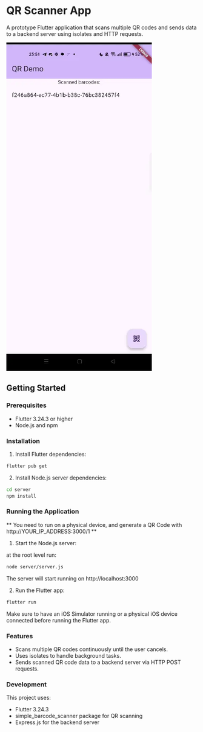 # QR Scanner App

A prototype Flutter application that scans multiple QR codes and sends data to a backend server using isolates and HTTP requests.

![](https://github.com/callmephil/qr_scanner_prototype/blob/master/demo/demo.webp)

## Getting Started

### Prerequisites

- Flutter 3.24.3 or higher
- Node.js and npm

### Installation

1. Install Flutter dependencies:

```sh
flutter pub get
```

2. Install Node.js server dependencies:

```sh
cd server
npm install
```

### Running the Application

** You need to run on a physical device, and generate a QR Code with http://YOUR_IP_ADDRESS:3000/1 **

1. Start the Node.js server:

at the root level run:

```sh
node server/server.js
```

The server will start running on http://localhost:3000

2. Run the Flutter app:

```sh
flutter run
```

Make sure to have an iOS Simulator running or a physical iOS device connected before running the Flutter app.

### Features

- Scans multiple QR codes continuously until the user cancels.
- Uses isolates to handle background tasks.
- Sends scanned QR code data to a backend server via HTTP POST requests.

### Development

This project uses:

- Flutter 3.24.3
- simple_barcode_scanner package for QR scanning
- Express.js for the backend server
